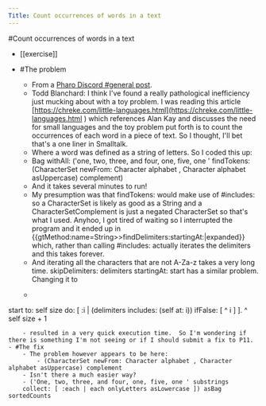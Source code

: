 ---Title: Count occurrences of words in a text---#Count occurrences of words in a text- [[exercise]]- #The problem    - From a [Pharo Discord #general post](https://discord.com/channels/223421264751099906/223421264751099906/1044381590534508604).    - Todd Blanchard: I think I've found a really pathological inefficiency just mucking about with a toy problem.  I was reading this article [https://chreke.com/little-languages.html](https://chreke.com/little-languages.html ) which references Alan Kay and discusses the need for small languages and the toy problem put forth is to count the occurrences of each word in a piece of text.  So I thought, I'll bet that's a one liner in Smalltalk.    - Where a word was defined as a string of letters.  So I coded this up:    - Bag	withAll: ('one, two, three, and four, one, five, one '			findTokens: (CharacterSet newFrom: Character alphabet , Character alphabet asUppercase)					complement)    - And it takes several minutes to run!    - My presumption was that findTokens: would make use of #includes: so a CharacterSet is likely as good as a String and a CharacterSetComplement is just a negated CharacterSet so that's what I used.
Anyhoo, I got tired of waiting so I interrupted the program and it ended up in {{gtMethod:name=String>>findDelimiters:startingAt:|expanded}} which, rather than calling #includes: actually iterates the delimiters and this takes forever.    - And iterating all the characters that are not A-Za-z takes a very long time.
skipDelimiters: delimiters startingAt: start has a similar problem.  Changing it to    - ```
start to: self size do: [ :i | 
        (delimiters includes: (self at: i)) 
            ifFalse: [ ^ i ] ].
    ^ self size + 1
```    - resulted in a very quick execution time.  So I'm wondering if there is something I'm not seeing or if I should submit a fix to P11.- #The fix    - The problem however appears to be here:        - (CharacterSet newFrom: Character alphabet , Character alphabet asUppercase) complement    - Isn't there a much easier way?    - ('One, two, three, and four, one, five, one ' substrings	collect: [ :each | each onlyLetters asLowercase ]) asBag sortedCounts